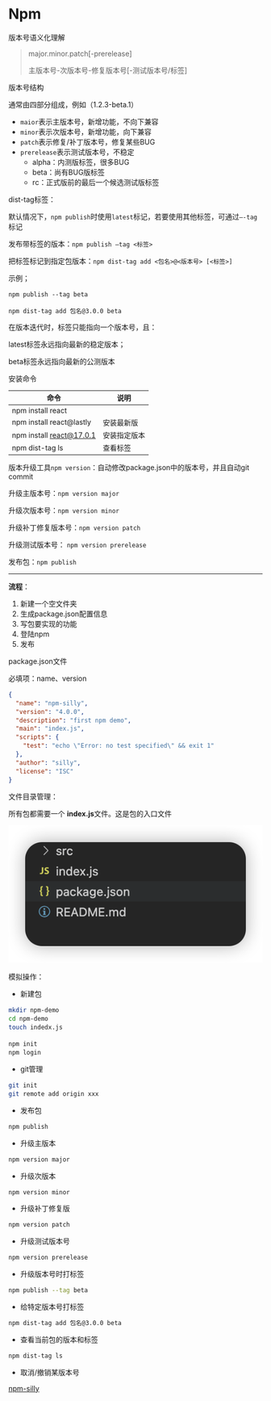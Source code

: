 <!--
 * @Author: 夏朝辉 lesslessmore@163.com
 * @Date: 2023-05-30 15:36:55
 * @LastEditors: 夏朝辉 lesslessmore@163.com
 * @LastEditTime: 2023-05-30 15:39:49
-->
# Npm

版本号语义化理解

> major.minor.patch[-prerelease]
>
> 主版本号-次版本号-修复版本号[-测试版本号/标签]

版本号结构

通常由四部分组成，例如（1.2.3-beta.1）

- `maior`表示主版本号，新增功能，不向下兼容
- `minor`表示次版本号，新增功能，向下兼容
- `patch`表示修复/补丁版本号，修复某些BUG
- `prerelease`表示测试版本号，不稳定
  - alpha：内测版标签，很多BUG
  - beta：尚有BUG版标签
  - rc：正式版前的最后一个候选测试版标签

dist-tag标签：

默认情况下，`npm publish`时使用`latest`标记，若要使用其他标签，可通过`—-tag`标记

发布带标签的版本：`npm publish —tag <标签>`

把标签标记到指定包版本：`npm dist-tag add <包名>@<版本号> [<标签>]`

示例；

```tsx
npm publish --tag beta

npm dist-tag add 包名@3.0.0 beta
```

在版本迭代时，标签只能指向一个版本号，且：

latest标签永远指向最新的稳定版本；

beta标签永远指向最新的公测版本

安装命令

| 命令 | 说明 |
| --- | --- |
| npm install react
npm install react@lastly | 安装最新版 |
| npm install react@17.0.1 | 安装指定版本 |
| npm dist-tag ls | 查看标签 |

版本升级工具`npm version`：自动修改package.json中的版本号，并且自动git commit

升级主版本号：`npm version major`

升级次版本号：`npm version minor`

升级补丁修复版本号：`npm version patch`

升级测试版本号： `npm version prerelease`

发布包：`npm publish`

---

**流程**：

1. 新建一个空文件夹
2. 生成package.json配置信息
3. 写包要实现的功能
4. 登陆npm
5. 发布

package.json文件

必填项：name、version

```json
{
  "name": "npm-silly",
  "version": "4.0.0",
  "description": "first npm demo",
  "main": "index.js",
  "scripts": {
    "test": "echo \"Error: no test specified\" && exit 1"
  },
  "author": "silly",
  "license": "ISC"
}
```

文件目录管理：

所有包都需要一个 **index.js**文件。这是包的入口文件

![Untitled](/assets/web/技术/npm-1.png)

模拟操作：

- 新建包

```bash
mkdir npm-demo
cd npm-demo
touch indedx.js

npm init 
npm login
```

- git管理

```bash
git init
git remote add origin xxx
```

- 发布包

```bash
npm publish
```

- 升级主版本

```bash
npm version major
```

- 升级次版本

```bash
npm version minor
```

- 升级补丁修复版

```bash
npm version patch
```

- 升级测试版本号

```bash
npm version prerelease
```

- 升级版本号时打标签

```bash
npm publish --tag beta
```

- 给特定版本号打标签

```bash
npm dist-tag add 包名@3.0.0 beta
```

- 查看当前包的版本和标签

```bash
npm dist-tag ls
```

- 取消/撤销某版本号

[npm-silly](https://www.npmjs.com/package/npm-silly)
